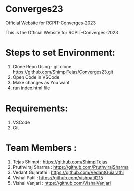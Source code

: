 # Converges23

Official Website for RCPIT-Converges-2023

This is the Official Website for RCPIT-Converges-2023

# Steps to set Environment:

1. Clone Repo Using :
   git clone https://github.com/ShimpiTejas/Converges23.git
2. Open Code in VSCode
3. Make changes as You want
4. run index.html file

# Requirements:

1. VSCode
2. Git

# Team Members :

1. Tejas Shimpi : https://github.com/ShimpiTejas
2. Pruthviraj Sharma : https://github.com/PruthvirajSharma
3. Vedant Gujarathi : https://github.com/VedantGujarathi
4. Vishal Patil : https://github.com/vishpatil215
5. Vishal Vanjari : https://github.com/VishalVanjari